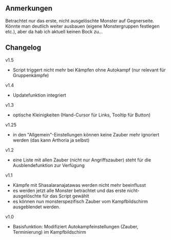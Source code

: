 ## Anmerkungen
Betrachtet nur das erste, nicht ausgelöschte Monster auf Gegnerseite. Könnte man deutlich weiter ausbauen (eigene Monstergruppen festlegen etc.), aber da hab ich aktuell keinen Bock zu...

## Changelog
v1.5
 - Script triggert nicht mehr bei Kämpfen ohne Autokampf (nur relevant für Gruppenkämpfe)

v1.4
 - Updatefunktion integriert

v1.3
 - optische Kleinigkeiten (Hand-Cursor für Links, Tooltip für Button)

v1.25
 - in den "Allgemein"-Einstellungen können keine Zauber mehr ignoriert werden (das kann Arthoria ja selbst)

v1.2
 - eine Liste mit allen Zauber (nicht nur Angriffszauber) steht für die Ausblendefunktion zur Verfügung

v1.1
 - Kämpfe mit Shasalaranajatawas werden nicht mehr beeinflusst
 - es werden jetzt alle Monster betrachtet und das erste nicht-ausgelöschte für das Script gewählt
 - es können nun monsterspezifisch Zauber vom Kampfbildschirm ausgeblendet werden.

v1.0
 - Basisfunktion: Modifiziert Autokampfeinstellungen (Zauber, Terminierung) im Kampfbildschirm
